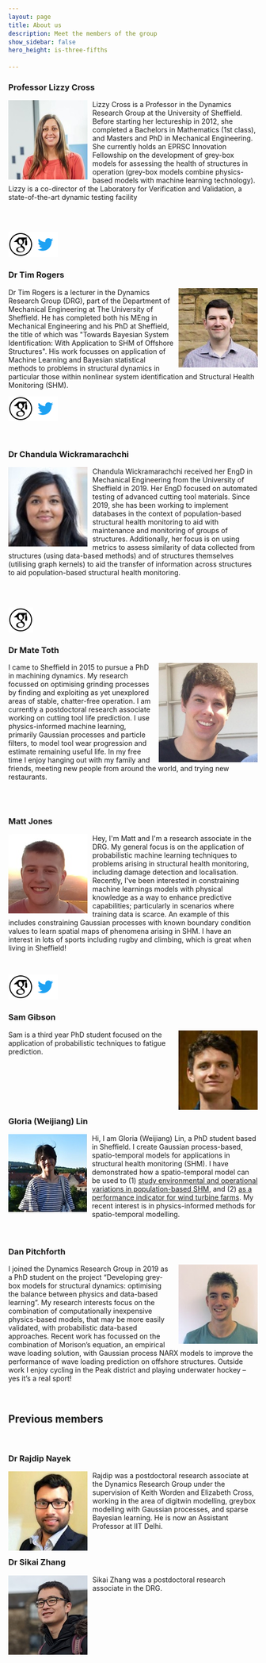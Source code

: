 ```yaml
---
layout: page
title: About us
description: Meet the members of the group
show_sidebar: false
hero_height: is-three-fifths

---
```


### Professor Lizzy Cross

<img style="float: left; padding-right:10px" src="https://raw.githubusercontent.com/drg-greybox/drg-greybox.github.io/master/docs/images/lizzy_pic.jpg">

Lizzy Cross is a Professor in the Dynamics Research Group at the University of Sheffield. Before starting her lectureship in 2012, she completed a Bachelors in Mathematics (1st class), and Masters and PhD in Mechanical Engineering. She currently holds an EPRSC Innovation Fellowship on the development of grey-box models for assessing the health of structures in operation (grey-box models combine physics-based models with machine learning technology). Lizzy is a co-director of the Laboratory for Verification and Validation, a state-of-the-art dynamic testing facility

<br/>
<br/>

[![](images/google_scholar_image.png)](https://scholar.google.co.uk/citations?user=EA8E1HIAAAAJ&hl=en)[![](https://raw.githubusercontent.com/drg-greybox/drg-greybox.github.io/master/docs/images/twitter_img.png)](https://twitter.com/lizzyintheDRG) 

### Dr Tim Rogers

<img style="float: right; padding-left:10px" src="https://raw.githubusercontent.com/drg-greybox/drg-greybox.github.io/master/docs/images/tim_pic.jpg"/>

Dr Tim Rogers is a lecturer in the Dynamics Research Group (DRG), part of the Department of Mechanical Engineering at The University of Sheffield. He has completed both his MEng in Mechanical Engineering and his PhD at Sheffield, the title of which was "Towards Bayesian System Identification: With Application to SHM of Offshore Structures". His work focusses on application of Machine Learning and Bayesian statistical methods to problems in structural dynamics in particular those within nonlinear system identification and Structural Health Monitoring (SHM).

[![](images/google_scholar_image.png)](https://scholar.google.co.uk/citations?user=k2ZHf3cAAAAJ&hl=en)[![](https://raw.githubusercontent.com/drg-greybox/drg-greybox.github.io/master/docs/images/twitter_img.png)](https://twitter.com/drgTim)

<br/>

### Dr Chandula Wickramarachchi

<img style="float: left; padding-right:10px" src="https://raw.githubusercontent.com/drg-greybox/drg-greybox.github.io/master/docs/images/chandy_pic.jpg"> Chandula Wickramarachchi received her EngD in Mechanical Engineering from the University of Sheffield in 2019. Her EngD focused on automated testing of advanced cutting tool materials. Since 2019, she has been working to implement databases in the context of population-based structural health monitoring to aid with maintenance and monitoring of groups of structures. Additionally, her focus is on using metrics to assess similarity of data collected from structures (using data-based methods) and of structures themselves (utilising graph kernels) to aid the transfer of information across structures to aid population-based structural health monitoring.

<br/>
<br/>

[![](images/google_scholar_image.png)](https://scholar.google.co.uk/citations?user=ajqGnG4AAAAJ&hl=en)
  
### Dr Mate Toth
  
<img style="float: right; padding-left:10px" src="https://raw.githubusercontent.com/drg-greybox/drg-greybox.github.io/master/docs/images/matetothdrg.jpg" width="200" length="200"/> I came to Sheffield in 2015 to pursue a PhD in machining dynamics. My research focussed on optimising grinding processes by finding and exploiting as yet unexplored areas of stable, chatter-free operation. I am currently a postdoctoral research associate working on cutting tool life prediction. I use physics-informed machine learning, primarily Gaussian processes and particle filters, to model tool wear progression and estimate remaining useful life. In my free time I enjoy hanging out with my family and friends, meeting new people from around the world, and trying new restaurants.

<br/>
<br/>

### Matt Jones

<img style="float: left; padding-right:10px" src="https://raw.githubusercontent.com/drg-greybox/drg-greybox.github.io/master/docs/images/matt_pic.jpg"> Hey, I'm Matt and I'm a research associate in the DRG. My general focus is on the application of probabilistic machine learning techniques to problems arising in structural health monitoring, including damage detection and localisation. Recently, I've been interested in constraining machine learnings models with physical knowledge as a way to enhance predictive capabilities; particularly in scenarios where training data is scarce. An example of this includes constraining Gaussian processes with known boundary condition values to learn spatial maps of phenomena arising in SHM. I have an interest in lots of sports including rugby and climbing, which is great when living in Sheffield! 

<br/>

[![](images/google_scholar_image.png)](https://scholar.google.com/citations?hl=en&user=ANhFtTkAAAAJ)[![](https://raw.githubusercontent.com/drg-greybox/drg-greybox.github.io/master/docs/images/twitter_img.png)](https://twitter.com/mattrjones11)

### Sam Gibson

<img style="float: right; padding-left:10px" src="https://raw.githubusercontent.com/drg-greybox/drg-greybox.github.io/master/docs/images/sam_pic.jpg"> Sam is a third year PhD student focused on the application of probabilistic techniques to fatigue prediction.

  <br/>
  <br/>
  <br/>
  <br/>
  <br/>

### Gloria (Weijiang) Lin

<img style="float: left; padding-right:10px" src="https://raw.githubusercontent.com/drg-greybox/drg-greybox.github.io/master/docs/images/gloria_pic.jpg">  Hi, I am Gloria (Weijiang) Lin, a PhD student based in Sheffield. I create Gaussian process-based, spatio-temporal models for applications in structural health monitoring (SHM). I have demonstrated how a spatio-temporal model can be used to (1) [study environmental and operational variations in population-based SHM](https://link.springer.com/chapter/10.1007/978-3-030-47717-2_31), and (2) [as a performance indicator for wind turbine farms](http://past.isma-isaac.be/downloads/isma2020/abstracts/AbstractPage_ID398.pdf). My recent interest is in physics-informed methods for spatio-temporal modelling. 
<br/>
<br/>
<br/>

### Dan Pitchforth

<img style="float: right; padding-left:10px" src="https://raw.githubusercontent.com/drg-greybox/drg-greybox.github.io/master/docs/images/dan_pic.jpg"> I joined the Dynamics Research Group in 2019 as a PhD student on the project “Developing grey-box models for structural dynamics: optimising the balance between physics and data-based learning”. My research interests focus on the combination of computationally inexpensive physics-based models, that may be more easily validated, with probabilistic data-based approaches. Recent work has focussed on the combination of Morison’s equation, an empirical wave loading solution, with Gaussian process NARX models to improve the performance of wave loading prediction on offshore structures. Outside work I enjoy cycling in the Peak district and playing underwater hockey – yes it’s a real sport!

<br/>

## Previous members

<br/>

### Dr Rajdip Nayek

<img style="float: left; padding-right:10px" src="https://raw.githubusercontent.com/drg-greybox/drg-greybox.github.io/master/docs/images/rajdip_pic.jpg">


Rajdip was a postdoctoral research associate at the Dynamics Research Group under the supervision of Keith Worden and Elizabeth Cross, working in the area of digitwin modelling, greybox modelling with Gaussian processes, and sparse Bayesian learning. He is now an Assistant Professor at IIT Delhi.

<br/>
  
### Dr Sikai Zhang

<img style="float: left; padding-right:10px" src="https://raw.githubusercontent.com/drg-greybox/drg-greybox.github.io/master/docs/images/sikai_pic.jpg"> Sikai Zhang was a postdoctoral research associate in the DRG.


